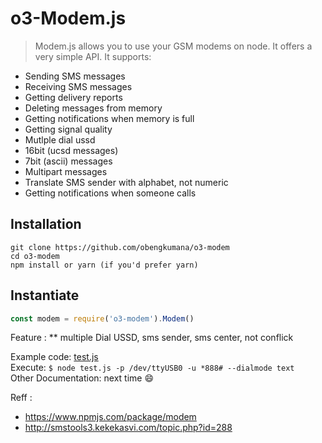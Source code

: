 o3-Modem.js
============================
> Modem.js allows you to use your GSM modems on node.
It offers a very simple API.
It supports:
* Sending SMS messages
* Receiving SMS messages
* Getting delivery reports
* Deleting messages from memory
* Getting notifications when memory is full
* Getting signal quality
* Mutlple dial ussd
* 16bit (ucsd messages)
* 7bit (ascii) messages
* Multipart messages
* Translate SMS sender with alphabet, not numeric
* Getting notifications when someone calls

Installation
------------
```
git clone https://github.com/obengkumana/o3-modem  
cd o3-modem  
npm install or yarn (if you'd prefer yarn)
```

Instantiate
-----------
```js
const modem = require('o3-modem').Modem()
```
Feature :
** multiple Dial USSD, sms sender, sms center, not conflick

Example code: [test.js](https://github.com/obengkumana/o3-modem/blob/master/test.js)  
Execute:  ```$ node test.js -p /dev/ttyUSB0 -u *888# --dialmode text```  
Other Documentation: next time :smile:  
  
Reff :
* https://www.npmjs.com/package/modem
* http://smstools3.kekekasvi.com/topic.php?id=288
